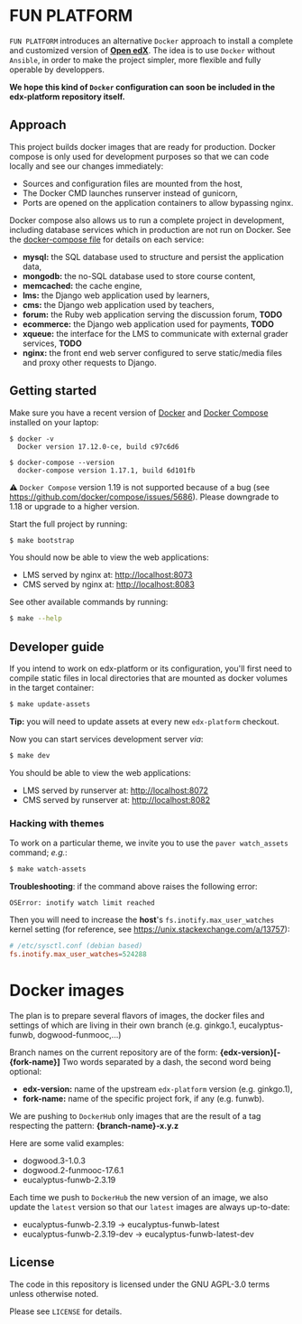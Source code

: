 # FUN PLATFORM

`FUN PLATFORM` introduces an alternative `Docker` approach to install a complete
and customized version of **[Open edX](https://open.edx.org)**. The idea is to
use `Docker` without `Ansible`, in order to make the project simpler, more
flexible and fully operable by developpers.

**We hope this kind of `Docker` configuration can soon be included in the
edx-platform repository itself.**

## Approach

This project builds docker images that are ready for production. Docker compose
is only used for development purposes so that we can code locally and see our
changes immediately:

- Sources and configuration files are mounted from the host,
- The Docker CMD launches runserver instead of gunicorn,
- Ports are opened on the application containers to allow bypassing nginx.

Docker compose also allows us to run a complete project in development,
including database services which in production are not run on Docker. See the
[docker-compose file](./docker-compose.yml) for details on each service:

- **mysql:** the SQL database used to structure and persist the application
  data,
- **mongodb:** the no-SQL database used to store course content,
- **memcached:** the cache engine,
- **lms:** the Django web application used by learners,
- **cms:** the Django web application used by teachers,
- **forum:** the Ruby web application serving the discussion forum, **TODO**
- **ecommerce:** the Django web application used for payments, **TODO**
- **xqueue:** the interface for the LMS to communicate with external grader
  services, **TODO**
- **nginx:** the front end web server configured to serve static/media files and
  proxy other requests to Django.

## Getting started

Make sure you have a recent version of [Docker](https://docs.docker.com/install) and [Docker Compose](https://docs.docker.com/compose/install) installed on your laptop:

    $ docker -v
      Docker version 17.12.0-ce, build c97c6d6

    $ docker-compose --version
      docker-compose version 1.17.1, build 6d101fb

⚠️ `Docker Compose` version 1.19 is not supported because of a bug (see
https://github.com/docker/compose/issues/5686). Please downgrade to 1.18 or
upgrade to a higher version.

Start the full project by running:

```bash
$ make bootstrap
```

You should now be able to view the web applications:

- LMS served by nginx at: [http://localhost:8073](http://localhost:8073)
- CMS served by nginx at: [http://localhost:8083](http://localhost:8083)

See other available commands by running:

```bash
$ make --help
```

## Developer guide

If you intend to work on edx-platform or its configuration, you'll first need to
compile static files in local directories that are mounted as docker volumes in
the target container:

```bash
$ make update-assets
```

**Tip:** you will need to update assets at every new `edx-platform` checkout.

Now you can start services development server _via_:

```bash
$ make dev
```

You should be able to view the web applications:

- LMS served by runserver at: [http://localhost:8072](http://localhost:8072)
- CMS served by runserver at: [http://localhost:8082](http://localhost:8082)

### Hacking with themes

To work on a particular theme, we invite you to use the `paver watch_assets`
command; _e.g._:

```bash
$ make watch-assets
```

**Troubleshooting**: if the command above raises the following error:

```
OSError: inotify watch limit reached
```

Then you will need to increase the **host**'s `fs.inotify.max_user_watches` kernel
setting (for reference, see https://unix.stackexchange.com/a/13757):

```conf
# /etc/sysctl.conf (debian based)
fs.inotify.max_user_watches=524288
```

# Docker images

The plan is to prepare several flavors of images, the docker files and settings
of which are living in their own branch (e.g. ginkgo.1, eucalyptus-funwb,
dogwood-funmooc,...)

Branch names on the current repository are of the form:
**{edx-version}[-{fork-name}]** Two words separated by a dash, the second word
being optional:

- **edx-version:** name of the upstream `edx-platform` version (e.g. ginkgo.1),
- **fork-name:** name of the specific project fork, if any (e.g. funwb).

We are pushing to `DockerHub` only images that are the result of a tag
respecting the pattern: **{branch-name}-x.y.z**

Here are some valid examples:

- dogwood.3-1.0.3
- dogwood.2-funmooc-17.6.1
- eucalyptus-funwb-2.3.19

Each time we push to `DockerHub` the new version of an image, we also update the
`latest` version so that our `latest` images are always up-to-date:

- eucalyptus-funwb-2.3.19 -> eucalyptus-funwb-latest
- eucalyptus-funwb-2.3.19-dev -> eucalyptus-funwb-latest-dev

## License

The code in this repository is licensed under the GNU AGPL-3.0 terms unless
otherwise noted.

Please see `LICENSE` for details.
